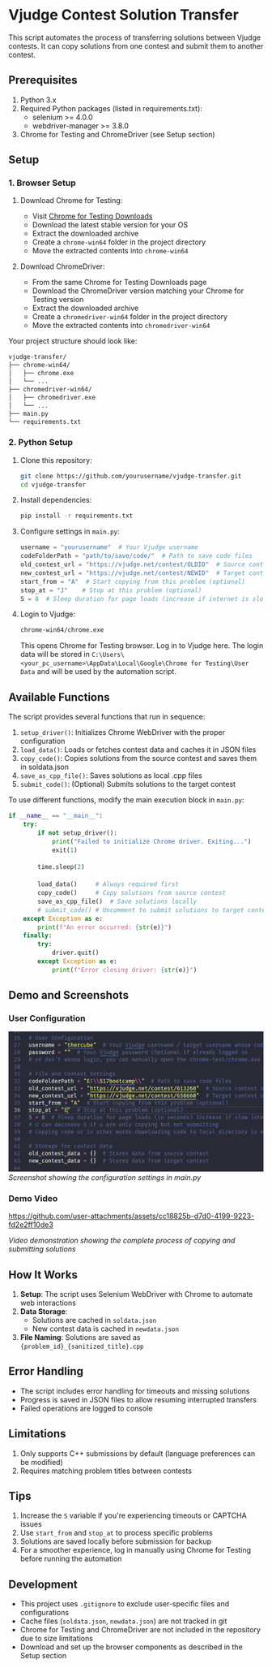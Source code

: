 # Vjudge Contest Solution Transfer

This script automates the process of transferring solutions between Vjudge contests. It can copy solutions from one contest and submit them to another contest.

## Prerequisites

1. Python 3.x
2. Required Python packages (listed in requirements.txt):
   - selenium >= 4.0.0
   - webdriver-manager >= 3.8.0
3. Chrome for Testing and ChromeDriver (see Setup section)

## Setup

### 1. Browser Setup

1. Download Chrome for Testing:
   - Visit [Chrome for Testing Downloads](https://googlechromelabs.github.io/chrome-for-testing/)
   - Download the latest stable version for your OS
   - Extract the downloaded archive
   - Create a `chrome-win64` folder in the project directory
   - Move the extracted contents into `chrome-win64`

2. Download ChromeDriver:
   - From the same Chrome for Testing Downloads page
   - Download the ChromeDriver version matching your Chrome for Testing version
   - Extract the downloaded archive
   - Create a `chromedriver-win64` folder in the project directory
   - Move the extracted contents into `chromedriver-win64`

Your project structure should look like:
```
vjudge-transfer/
├── chrome-win64/
│   ├── chrome.exe
│   └── ...
├── chromedriver-win64/
│   ├── chromedriver.exe
│   └── ...
├── main.py
└── requirements.txt
```

### 2. Python Setup

1. Clone this repository:
   ```bash
   git clone https://github.com/yourusername/vjudge-transfer.git
   cd vjudge-transfer
   ```

2. Install dependencies:
   ```bash
   pip install -r requirements.txt
   ```

3. Configure settings in `main.py`:
   ```python
   username = "yourusername"  # Your Vjudge username
   codeFolderPath = "path/to/save/code/"  # Path to save code files
   old_contest_url = "https://vjudge.net/contest/OLDID"  # Source contest URL
   new_contest_url = "https://vjudge.net/contest/NEWID"  # Target contest URL
   start_from = "A"  # Start copying from this problem (optional)
   stop_at = "J"    # Stop at this problem (optional)
   S = 8  # Sleep duration for page loads (increase if internet is slow)
   ```

4. Login to Vjudge:
   ```bash
   chrome-win64/chrome.exe
   ```
   This opens Chrome for Testing browser. Log in to Vjudge here. The login data will be stored in `C:\Users\<your_pc_username>\AppData\Local\Google\Chrome for Testing\User Data` and will be used by the automation script.

## Available Functions

The script provides several functions that run in sequence:

1. `setup_driver()`: Initializes Chrome WebDriver with the proper configuration
2. `load_data()`: Loads or fetches contest data and caches it in JSON files
3. `copy_code()`: Copies solutions from the source contest and saves them in soldata.json
4. `save_as_cpp_file()`: Saves solutions as local .cpp files
5. `submit_code()`: (Optional) Submits solutions to the target contest

To use different functions, modify the main execution block in `main.py`:

```python
if __name__ == "__main__":
    try:
        if not setup_driver():
            print("Failed to initialize Chrome driver. Exiting...")
            exit(1)
        
        time.sleep(2)
        
        load_data()     # Always required first
        copy_code()     # Copy solutions from source contest
        save_as_cpp_file()  # Save solutions locally
        # submit_code() # Uncomment to submit solutions to target contest
    except Exception as e:
        print(f"An error occurred: {str(e)}")
    finally:
        try:
            driver.quit()
        except Exception as e:
            print(f"Error closing driver: {str(e)}")
```

## Demo and Screenshots

### User Configuration
![User Configuration Screenshot](userConfig.png)
*Screenshot showing the configuration settings in main.py*

### Demo Video


https://github.com/user-attachments/assets/cc18825b-d7d0-4199-9223-fd2e2ff10de3


*Video demonstration showing the complete process of copying and submitting solutions*

## How It Works

1. **Setup**: The script uses Selenium WebDriver with Chrome to automate web interactions
2. **Data Storage**: 
   - Solutions are cached in `soldata.json`
   - New contest data is cached in `newdata.json`
3. **File Naming**: Solutions are saved as `{problem_id}_{sanitized_title}.cpp`

## Error Handling

- The script includes error handling for timeouts and missing solutions
- Progress is saved in JSON files to allow resuming interrupted transfers
- Failed operations are logged to console

## Limitations

1. Only supports C++ submissions by default (language preferences can be modified)
2. Requires matching problem titles between contests

## Tips

1. Increase the `S` variable if you're experiencing timeouts or CAPTCHA issues
2. Use `start_from` and `stop_at` to process specific problems
3. Solutions are saved locally before submission for backup
4. For a smoother experience, log in manually using Chrome for Testing before running the automation

## Development

- This project uses `.gitignore` to exclude user-specific files and configurations
- Cache files (`soldata.json`, `newdata.json`) are not tracked in git
- Chrome for Testing and ChromeDriver are not included in the repository due to size limitations
- Download and set up the browser components as described in the Setup section
